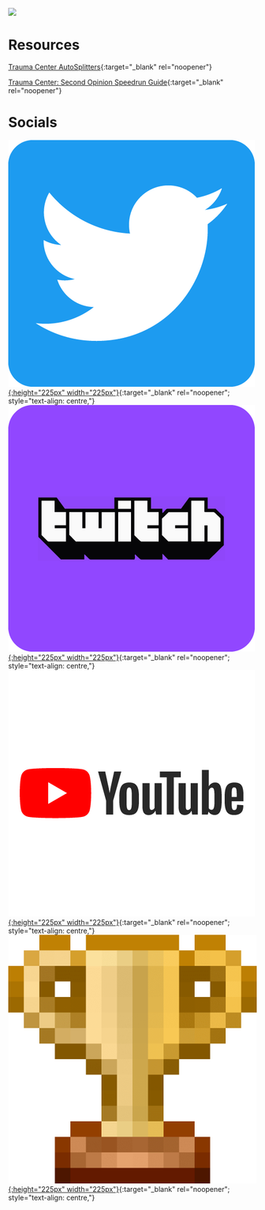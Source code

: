 ![](logo.png) <br>

# Resources

[Trauma Center AutoSplitters](https://leokeidran.github.io/tc-autosplitters){:target="_blank" rel="noopener"}

[Trauma Center: Second Opinion Speedrun Guide](https://leokeidran.github.io/tcso/){:target="_blank" rel="noopener"}

# Socials

[![Twitter](./img/twitter-rounded.png){:height="225px" width="225px"}](https://twitter.com/leokeidran){:target="_blank" rel="noopener"; style="text-align: centre,"}
[![Twitch](./img/twitch-rounded.png){:height="225px" width="225px"}](https://twitch.tv/leokeidran){:target="_blank" rel="noopener"; style="text-align: centre,"}
[![YouTube](./img/youtube-rounded.png){:height="225px" width="225px"}](https://youtube.com/leokeidran){:target="_blank" rel="noopener"; style="text-align: centre,"}
[![Speedrun Profile](./img/src-rounded.png){:height="225px" width="225px"}](https://speedrun.com/user/leokeidran){:target="_blank" rel="noopener"; style="text-align: centre,"}